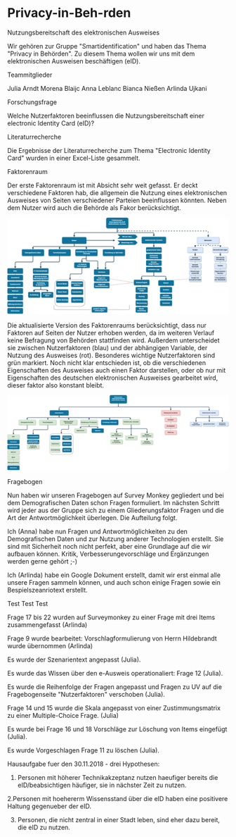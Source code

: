# Privacy-in-Beh-rden

Nutzungsbereitschaft des elektronischen Ausweises


Wir gehören zur Gruppe "Smartidentification" und haben das Thema "Privacy in Behörden". Zu diesem Thema wollen wir uns mit dem elektronischen Ausweisen beschäftigen (eID).

Teammitglieder

Julia Arndt
Morena Blaijc
Anna Leblanc
Bianca Nießen
Arlinda Ujkani

Forschungsfrage

Welche Nutzerfaktoren beeinflussen die Nutzungsbereitschaft einer electronic Identity Card (eID)? 


Literaturrecherche

Die Ergebnisse der Literaturrecherche zum Thema "Electronic Identity Card" wurden in einer Excel-Liste gesammelt.

Faktorenraum

Der erste Faktorenraum ist mit Absicht sehr weit gefasst. Er deckt verschiedene Faktoren hab, die allgemein die Nutzung eines elektronischen Ausweises von Seiten verschiedener Parteien beeinflussen könnten. Neben dem Nutzer wird auch die Behörde als Fakor berücksichtigt.


![tooltip](Images/Faktorenraum.png) 


Die aktualisierte Version des Faktorenraums berücksichtigt, dass nur Faktoren auf Seiten der Nutzer erhoben werden, da im weiteren Verlauf keine Befragung von Behörden stattfinden wird. Außerdem unterscheidet sie zwischen Nutzerfaktoren (blau) und der abhängigen Variable, der Nutzung des Ausweises (rot). Besonderes wichtige Nutzerfaktoren sind grün markiert. Noch nicht klar entschieden ist, ob die verschiedenen Eigenschaften des Ausweises auch einen Faktor darstellen, oder ob nur mit Eigenschaften des deutschen elektronischen Ausweises gearbeitet wird, dieser faktor also konstant bleibt.

![tooltip](Images/Faktorenraum_V2.png) 


Fragebogen

Nun haben wir unseren Fragebogen auf Survey Monkey gegliedert und bei dem Demografischen Daten schon Fragen formuliert. Im nächsten Schritt wird jeder aus der Gruppe sich zu einem Gliederungsfaktor Fragen und die Art der Antwortmöglichkeit überlegen. Die Aufteilung folgt. 

Ich (Anna) habe nun Fragen und Antwortmöglichkeiten zu den Demografischen Daten und zur Nutzung anderer Technologien erstellt. Sie sind mit Sicherheit noch nicht perfekt, aber eine Grundlage auf die wir aufbauen können. Kritik, Verbesserungevorschläge und Ergänzungen werden gerne gehört ;-)

Ich (Arlinda) habe ein Google Dokument erstellt, damit wir erst einmal alle unsere Fragen sammeln können, und auch schon einige Fragen sowie ein Bespielszeanriotext erstellt.


Test Test Test

Frage 17 bis 22 wurden auf Surveymonkey zu einer Frage mit drei Items zusammengefasst (Arlinda)

Frage 9 wurde bearbeitet: Vorschlagformulierung von Herrn Hildebrandt wurde übernommen (Arlinda) 

Es wurde der Szenarientext angepasst (Julia).

Es wurde das Wissen über den e-Ausweis operationaliert: Frage 12 (Julia).

Es wurde die Reihenfolge der Fragen angepasst und Fragen zu UV auf die Fragebogenseite "Nutzerfaktoren" verschoben (Julia).

Frage 14 und 15 wurde die Skala angepasst von einer Zustimmungsmatrix zu einer Multiple-Choice Frage. (Julia)

Es wurde bei Frage 16 und 18 Vorschläge zur Löschung von Items eingefügt (Julia).

Es wurde Vorgeschlagen Frage 11 zu löschen (Julia).

Hausaufgabe fuer den 30.11.2018 - drei Hypothesen:
1. Personen mit höherer Technikakzeptanz nutzen haeufiger bereits die eID/beabsichtigen häufiger, sie in nächster Zeit zu nutzen.

2.Personen mit hoehererm Wissensstand über die eID haben eine positivere Haltung gegenueber der eID.

3. Personen, die nicht zentral in einer Stadt leben, sind eher dazu bereit, die eID zu nutzen.


